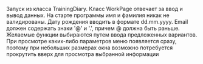 Запуск из класса TrainingDiary.
Класс WorkPage отвечает за ввод и вывод данных.
На старте программы имя и фамилия никак не валидированы.
Дату рождения вводить в формате dd.mm.yyyy.
Email должен содержать знаки '@' и '.', причем @ должна быть раньше.
Желаемые функции выбираются путем ввода предложенных вариантов.
При просмотре каких-либо параметров меню появляется сразу, поэтому при небольших размерах окна возможно потребуется прокрутить вверх для просмотра выбранной информации

